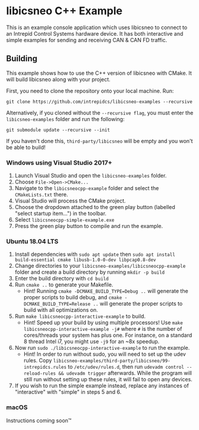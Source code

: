 # libicsneo C++ Example

This is an example console application which uses libicsneo to connect to an Intrepid Control Systems hardware device. It has both interactive and simple examples for sending and receiving CAN & CAN FD traffic.

## Building

This example shows how to use the C++ version of libicsneo with CMake. It will build libicsneo along with your project.

First, you need to clone the repository onto your local machine. Run:

```shell
git clone https://github.com/intrepidcs/libicsneo-examples --recursive
```

Alternatively, if you cloned without the `--recursive flag`, you must enter the `libicsneo-examples` folder and run the following:

```shell
git submodule update --recursive --init
```

If you haven't done this, `third-party/libicsneo` will be empty and you won't be able to build!

### Windows using Visual Studio 2017+

1. Launch Visual Studio and open the `libicsneo-examples` folder.
2. Choose `File->Open->CMake...`
3. Navigate to the `libicsneocpp-example` folder and select the `CMakeLists.txt` there.
4. Visual Studio will process the CMake project.
5. Choose the dropdown attached to the green play button (labelled "select startup item...") in the toolbar.
6. Select `libicsneocpp-simple-example.exe`
7. Press the green play button to compile and run the example.

### Ubuntu 18.04 LTS

1. Install dependencies with `sudo apt update` then `sudo apt install build-essential cmake libusb-1.0-0-dev libpcap0.8-dev`
2. Change directories to your `libicsneo-examples/libicsneocpp-example` folder and create a build directory by running `mkdir -p build`
3. Enter the build directory with `cd build`
4. Run `cmake ..` to generate your Makefile.
    * Hint! Running `cmake -DCMAKE_BUILD_TYPE=Debug ..` will generate the proper scripts to build debug, and `cmake -DCMAKE_BUILD_TYPE=Release ..` will generate the proper scripts to build with all optimizations on.
5. Run `make libicsneocpp-interactive-example` to build.
    * Hint! Speed up your build by using multiple processors! Use `make libicsneocpp-interactive-example -j#` where `#` is the number of cores/threads your system has plus one. For instance, on a standard 8 thread Intel i7, you might use `-j9` for an ~8x speedup.
6. Now run `sudo ./libicsneocpp-interactive-example` to run the example.
    * Hint! In order to run without sudo, you will need to set up the udev rules. Copy `libicsneo-examples/third-party/libicsneo/99-intrepidcs.rules` to `/etc/udev/rules.d`, then run `udevadm control --reload-rules && udevadm trigger` afterwards. While the program will still run without setting up these rules, it will fail to open any devices.
7. If you wish to run the simple example instead, replace any instances of "interactive" with "simple" in steps 5 and 6.

### macOS

Instructions coming soon&trade;
